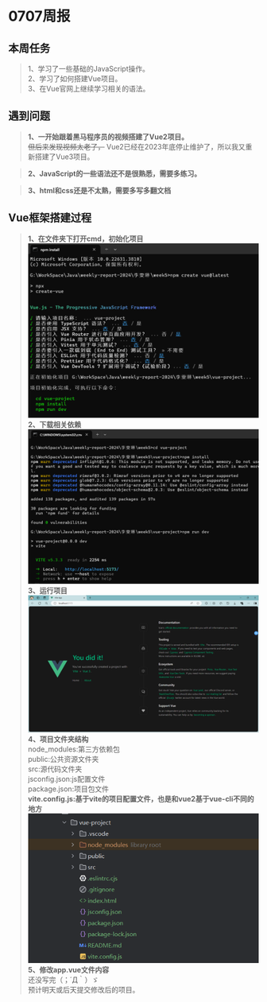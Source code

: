 # 0707周报 
## 本周任务 
>1、学习了一些基础的JavaScript操作。  
>2、学习了如何搭建Vue项目。  
>3、在Vue官网上继续学习相关的语法。

## 遇到问题 
>**1、一开始跟着黑马程序员的视频搭建了Vue2项目。**  
~~但后来发现视频太老了，~~
Vue2已经在2023年底停止维护了，所以我又重新搭建了Vue3项目。  

>**2、JavaScript的一些语法还不是很熟悉，需要多练习。**    

> **3、html和css还是不太熟，需要多写多翻文档**

## Vue框架搭建过程  
>**1、在文件夹下打开cmd，初始化项目**
![picture01.png](picture01.png)   
>**2、下载相关依赖**  
![picture02.png](picture02.png)  
>**3、运行项目**  
![picture03.png](picture03.png)  
>**4、项目文件夹结构**   
node_modules:第三方依赖包   
public:公共资源文件夹   
src:源代码文件夹   
jsconfig.json:js配置文件   
package.json:项目包文件   
**vite.config.js:基于vite的项目配置文件，也是和vue2基于vue-cli不同的地方**
![picture04.png](picture04.png)  
>**5、修改app.vue文件内容**  
还没写完（；´Д｀）ゞ  
预计明天或后天提交修改后的项目。